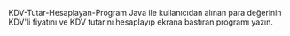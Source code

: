 KDV-Tutar-Hesaplayan-Program
Java ile kullanıcıdan alınan para değerinin KDV'li fiyatını ve KDV tutarını hesaplayıp ekrana bastıran programı yazın.
